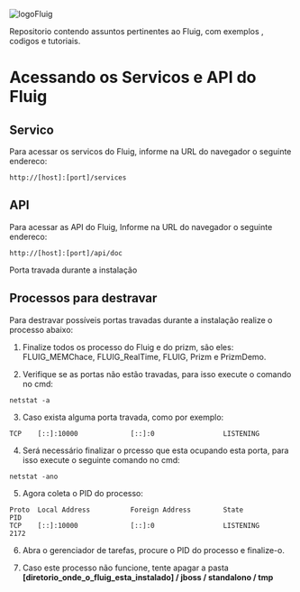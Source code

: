 ![logoFluig](https://github.com/robertoShimokawa/Fluig/blob/master/images/fluig-logo.png)

Repositorio contendo assuntos pertinentes ao Fluig, com exemplos , codigos e tutoriais.

# Acessando os Servicos e API do Fluig
## Servico
Para acessar os servicos do Fluig, informe na URL do navegador o seguinte endereco:
```
http://[host]:[port]/services
```

## API
Para acessar as API do Fluig, Informe na URL do navegador o seguinte endereco:
```
http://[host]:[port]/api/doc
```

 Porta travada durante a instalação
## Processos para destravar

Para destravar possíveis portas travadas durante a instalação realize o processo abaixo:
1. Finalize todos os processo do Fluig e do prizm, são eles: FLUIG_MEMChace, FLUIG_RealTime, FLUIG, Prizm e PrizmDemo.

2. Verifique se as portas não estão travadas, para isso execute o comando no cmd:
  ```
  netstat -a
  ```

3. Caso exista alguma porta travada, como por exemplo:
  ```
  TCP    [::]:10000             [::]:0                 LISTENING
  ```

4. Será necessário finalizar o prcesso que esta ocupando esta porta, para isso execute o seguinte comando no cmd:
  ```
  netstat -ano
  ```

5. Agora coleta o PID do processo:
  ```
  Proto  Local Address          Foreign Address        State           PID
  TCP    [::]:10000             [::]:0                 LISTENING       2172
  ```

6. Abra o gerenciador de tarefas, procure o PID do processo e finalize-o.

7. Caso este processo não funcione, tente apagar a pasta **[diretorio_onde_o_fluig_esta_instalado] / jboss / standalono / tmp**
